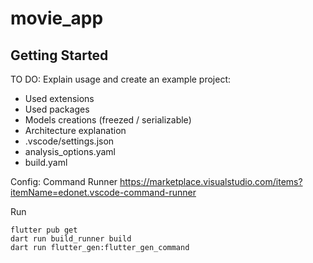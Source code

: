 # movie_app


## Getting Started

TO DO:
Explain usage and create an example project:
- Used extensions
- Used packages
- Models creations (freezed / serializable)
- Architecture explanation
- .vscode/settings.json
- analysis_options.yaml
- build.yaml

Config:
Command Runner
https://marketplace.visualstudio.com/items?itemName=edonet.vscode-command-runner

Run
```
flutter pub get
dart run build_runner build
dart run flutter_gen:flutter_gen_command
```
